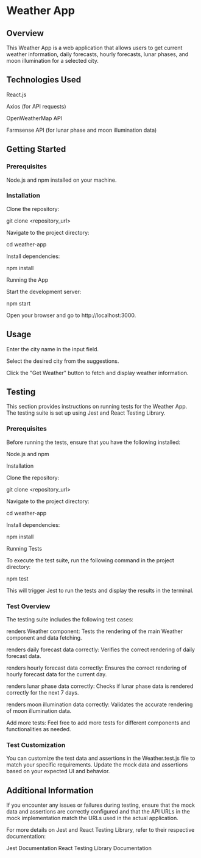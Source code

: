 # Weather App
## Overview
This Weather App is a web application that allows users to get current weather information, daily forecasts, hourly forecasts, lunar phases, and moon illumination for a selected city. 

## Technologies Used
React.js

Axios (for API requests)

OpenWeatherMap API

Farmsense API (for lunar phase and moon illumination data)



## Getting Started

### Prerequisites

Node.js and npm installed on your machine.

### Installation

Clone the repository:


git clone <repository_url>

Navigate to the project directory:


cd weather-app

Install dependencies:


npm install

Running the App

Start the development server:

npm start

Open your browser and go to http://localhost:3000.

## Usage

Enter the city name in the input field.

Select the desired city from the suggestions.

Click the "Get Weather" button to fetch and display weather information.

## Testing

This section provides instructions on running tests for the Weather App. The testing suite is set up using Jest and React Testing Library.

### Prerequisites

Before running the tests, ensure that you have the following installed:

Node.js and npm

Installation

Clone the repository:

git clone <repository_url>

Navigate to the project directory:

cd weather-app

Install dependencies:

npm install

Running Tests

To execute the test suite, run the following command in the project directory:

npm test

This will trigger Jest to run the tests and display the results in the terminal.

### Test Overview

The testing suite includes the following test cases:

renders Weather component: Tests the rendering of the main Weather component and data fetching.

renders daily forecast data correctly: Verifies the correct rendering of daily forecast data.

renders hourly forecast data correctly: Ensures the correct rendering of hourly forecast data for the current day.

renders lunar phase data correctly: Checks if lunar phase data is rendered correctly for the next 7 days.

renders moon illumination data correctly: Validates the accurate rendering of moon illumination data.

Add more tests: Feel free to add more tests for different components and functionalities as needed.

### Test Customization

You can customize the test data and assertions in the Weather.test.js file to match your specific requirements. Update the mock data and assertions based on your expected UI and behavior.

## Additional Information

If you encounter any issues or failures during testing, ensure that the mock data and assertions are correctly configured and that the API URLs in the mock implementation match the URLs used in the actual application.

For more details on Jest and React Testing Library, refer to their respective documentation:

Jest Documentation
React Testing Library Documentation

